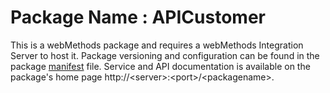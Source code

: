 # Package Name : APICustomer
This is a webMethods package and requires a webMethods Integration Server to host it. Package versioning and configuration can be found in the package [manifest](./APICustomer/manifest.v3) file. Service and API documentation is available on the package's home page http://&lt;server&gt;:&lt;port&gt;/&lt;packagename>.